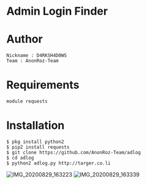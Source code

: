 # Admin Login Finder

# Author
```
Nickname : D4RKSH4D0WS
Team : AnonRoz-Team
```

# Requirements
```
module requests
```

# Installation
```
$ pkg install python2
$ pip2 install requests
$ git clone https://github.com/AnonRoz-Team/adlog
$ cd adlog
$ python2 adlog.py http://targer.co.li
```

![IMG_20200829_163223](https://user-images.githubusercontent.com/65480013/91633829-9b5d0980-ea15-11ea-9d7d-8acf25825996.jpg)
![IMG_20200829_163339](https://user-images.githubusercontent.com/65480013/91633833-a1eb8100-ea15-11ea-8de2-c7cd1d950446.jpg)

